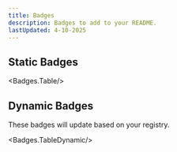 ```yaml
---
title: Badges
description: Badges to add to your README.
lastUpdated: 4-10-2025
---
```


<script>
    import * as Badges from "$lib/components/site/docs/badges";
</script>

## Static Badges

<Badges.Table/>

## Dynamic Badges

These badges will update based on your registry.

<Badges.TableDynamic/>
